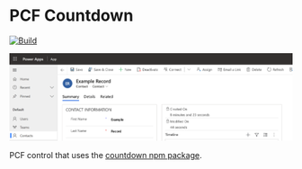 # PCF Countdown

[![Build](https://github.com/cathalnoonan/d365-pcf-countdown/actions/workflows/BUILD.yml/badge.svg)](https://github.com/cathalnoonan/d365-pcf-countdown/actions/workflows/BUILD.yml)

![Example gif](./img/banner.gif)

PCF control that uses the [countdown npm package](https://www.npmjs.com/package/countdown).
